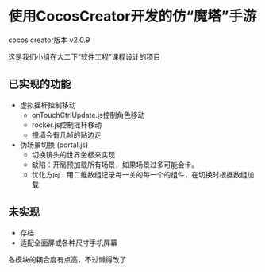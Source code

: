 # 使用CocosCreator开发的仿“魔塔”手游
cocos creator版本 v2.0.9

这是我们小组在大二下“软件工程”课程设计的项目

## 已实现的功能
- 虚拟摇杆控制移动 
  - onTouchCtrlUpdate.js控制角色移动
  - rocker.js控制摇杆移动
  - 撞墙会有几帧的贴边走 
- 伪场景切换 (portal.js)
  - 切换镜头的世界坐标来实现
  - 缺陷：开局预加载所有场景，如果场景过多可能会卡。
  - 优化方向：用二维数组记录每一关的每一个的组件，在切换时根据数组加载
  
## 未实现
- 存档
- 适配全面屏或各种尺寸手机屏幕


各模块的耦合度有点高，不过懒得改了